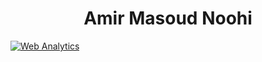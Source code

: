 <h1 align="center">Amir Masoud Noohi</h1>
<!-- Default Statcounter code for GITHUB
https://github.com/amirmnoohi -->
<script type="text/javascript">
var sc_project=12772807; 
var sc_invisible=1; 
var sc_security="83f18c00"; 
</script>
<script type="text/javascript"
src="https://www.statcounter.com/counter/counter.js"
async></script>
<noscript><div class="statcounter"><a title="Web Analytics"
href="https://statcounter.com/" target="_blank"><img
class="statcounter"
src="https://c.statcounter.com/12772807/0/83f18c00/1/"
alt="Web Analytics"
referrerPolicy="no-referrer-when-downgrade"></a></div></noscript>
<!-- End of Statcounter Code -->
